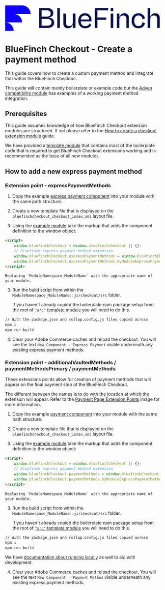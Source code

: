 ![BlueFinch Checkout](../assets/logo.svg)

# BlueFinch Checkout - Create a payment method

This guide covers how to create a custom payment method and integrate that within the BlueFinch Checkout.

This guide will contain mainly boilerplate or example code but the [Adyen compatibility module](https://github.com/BlueFinchCommerce/module-checkout-adyen) has examples of a working payment method integration.

## Prerequisites

This guide assumes knowledge of how BlueFinch Checkout extension modules are structured. If not please refer to the [How to create a checkout extension module](how-to-create-a-checkout-extension-module.md) guide.

We have provided a [template module](https://github.com/BlueFinchCommerce/module-checkout-template) that contains most of the boilerplate code that is required to get BlueFinch Checkout extensions working and is recommended as the base of all new modules.

## How to add a new express payment method

### Extension point - expressPaymentMethods

1. Copy the example [express payment component](https://github.com/BlueFinchCommerce/module-checkout-template/tree/develop/view/frontend/web/js/checkout/src/components) into your module with the same path structure.

2. Create a new template file that is displayed on the `bluefinchcheckout_checkout_index.xml` layout file.

3. Using the [example module](https://github.com/BlueFinchCommerce/module-checkout-template/blob/develop/view/frontend/templates/new-module.phtml) take the markup that adds the component definition to the window object:

```html
<script>
    window.bluefinchCheckout = window.bluefinchCheckout || {};
    // bluefinch express payment method extension
    window.bluefinchCheckout.expressPaymentMethods = window.bluefinchCheckout.expressPaymentMethods || {};
    window.bluefinchCheckout.expressPaymentMethods.myModuleExpressPaymentMethod = "<?= $escaper->escapeJs($block->getViewFileUrl('ModuleNamespace_ModuleName::js/checkout/dist/components/expressPayment/expressPayment.min.js')) ?>";
</script>
```

    Replacing `ModuleNamespace_ModuleName` with the appropriate name of your module.

3. Run the build script from within the `ModuleNamespace_ModuleName::js/checkout/src` folder.

    If you haven't already copied the boilerplate npm package setup from the root of [`"src"` template module](https://github.com/BlueFinchCommerce/module-checkout-template/tree/develop/view/frontend/web/js/checkout) you will need to do this.

```bash
// With the package.json and rollup.config.js files copied across
npm i
npm run build
```

4. Clear your Adobe Commerce caches and reload the checkout. You will see the text `New Component - Express Payment` visible underneath any existing express payment methods.

### Extension point - additionalVaultedMethods / paymentMethodsPrimary / paymentMethods

These extensions points allow for creation of payment methods that will appear on the final payment step of the BlueFinch Checkout.

The different between the names is to do with the location at which the extension will appear. Refer to the [Payment Page Extension Points](payment-page-extension-points.png) image for more information.

1. Copy the example [payment component](https://github.com/BlueFinchCommerce/module-checkout-template/tree/develop/view/frontend/web/js/checkout/src/components) into your module with the same path structure.

2. Create a new template file that is displayed on the `bluefinchcheckout_checkout_index.xml` layout file.

3. Using the [example module](https://github.com/BlueFinchCommerce/module-checkout-template/blob/develop/view/frontend/templates/new-module.phtml) take the markup that adds the component definition to the window object:

```html
<script>
    window.bluefinchCheckout = window.bluefinchCheckout || {};
    // bluefinch express payment method extension
    window.bluefinchCheckout.paymentMethods = window.bluefinchCheckout.paymentMethods || {};
    window.bluefinchCheckout.paymentMethods.myModuleExpressPaymentMethod = "<?= $escaper->escapeJs($block->getViewFileUrl('ModuleNamespace_ModuleName::js/checkout/dist/components/paymentMethods/paymentMethods.min.js')) ?>";
</script>
```

    Replacing `ModuleNamespace_ModuleName` with the appropriate name of your module.

3. Run the build script from within the `ModuleNamespace_ModuleName::js/checkout/src` folder.

    If you haven't already copied the boilerplate npm package setup from the root of [`"src"` template module](https://github.com/BlueFinchCommerce/module-checkout-template/tree/develop/view/frontend/web/js/checkout) you will need to do this.

```bash
// With the package.json and rollup.config.js files copied across
npm i
npm run build
```

We have [documentation about running locally](../.github/CONTRIBUTING.md#local-frontend-development-workflow) as well to aid with development.

4. Clear your Adobe Commerce caches and reload the checkout. You will see the text `New Component - Payment Method` visible underneath any existing express payment methods.
